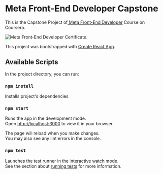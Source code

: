 # Meta Front-End Developer Capstone

This is the Capstone Project of[ Meta Front-End Developer](https://www.coursera.org/professional-certificates/meta-front-end-developer) Course on Coursera.

![Meta Front-End Developer Certificate.](https://drive.google.com/file/d/15n6WsH2fdtOumdt-MIob80y6-wOjUb2g/view?usp=share_link)

This project was bootstrapped with [Create React App](https://github.com/facebook/create-react-app).


## Available Scripts

In the project directory, you can run:

### `npm install`

Installs project's dependencies

### `npm start`

Runs the app in the development mode.\
Open [http://localhost:3000](http://localhost:3000) to view it in your browser.

The page will reload when you make changes.\
You may also see any lint errors in the console.

### `npm test`

Launches the test runner in the interactive watch mode.\
See the section about [running tests](https://facebook.github.io/create-react-app/docs/running-tests) for more information.
